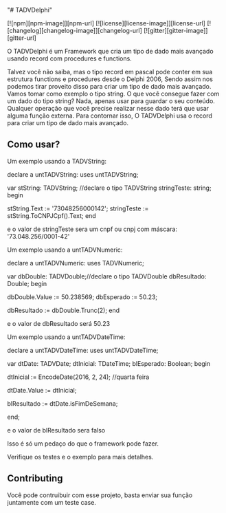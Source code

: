 "# TADVDelphi" 

[![npm][npm-image]][npm-url] [![license][license-image]][license-url]
[![changelog][changelog-image]][changelog-url]
[![gitter][gitter-image]][gitter-url]


O TADVDelphi é um Framework que cria um tipo de dado mais avançado usando record com procedures e functions.

Talvez você não saiba, mas o tipo record em pascal pode conter em sua estrutura functions e procedures desde o Delphi 2006, Sendo assim nos podemos tirar proveito disso para criar um tipo de dado mais avançado.
Vamos tomar como exemplo o tipo string. O que você consegue fazer com um dado do tipo string? Nada, apenas usar para guardar o seu conteúdo. Qualquer operação que você precise realizar nesse dado terá que usar alguma função externa.
Para contornar isso, O TADVDelphi usa o record para criar um tipo de dado mais avançado.

## Como usar?

Um exemplo usando a TADVString:

declare a untTADVString:
uses untTADVString;


var
  stString: TADVString; //declare o tipo TADVString
  stringTeste: string;
begin
  
  stString.Text := '73048256000142'; 
  stringTeste := stString.ToCNPJCpf().Text;
end  
  
 e o valor de stringTeste sera um cnpf ou cnpj com máscara: '73.048.256/0001-42'
 
 
Um exemplo usando a untTADVNumeric: 

declare a untTADVNumeric:
uses TADVNumeric;

var
  dbDouble: TADVDouble;//declare o tipo TADVDouble
  dbResultado: Double;
begin

  dbDouble.Value := 50.238569;
  dbEsperado := 50.23;

  dbResultado := dbDouble.Trunc(2);
end   

e o valor de dbResultado será 50.23
 

 Um exemplo usando a untTADVDateTime: 
 
 declare a untTADVDateTime:
uses untTADVDateTime;

var
  dtDate: TADVDate;
  dtInicial: TDateTime;
  blEsperado: Boolean;
begin
  
  dtInicial := EncodeDate(2016, 2, 24); //quarta feira

  dtDate.Value := dtInicial;
  
  blResultado := dtDate.isFimDeSemana; 

end; 

e o valor de blResultado sera falso

Isso é só um pedaço do que o framework pode fazer. 

Verifique os testes e o exemplo para mais detalhes.

## Contributing
Você pode contruibuir com esse projeto, basta enviar sua função juntamente com um teste case.

 

